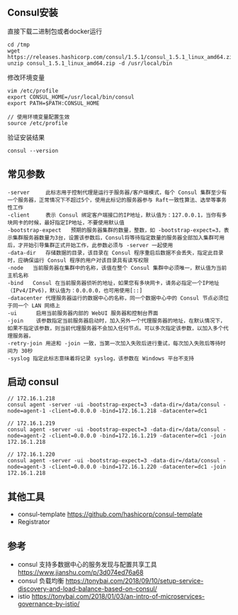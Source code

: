## Consul安装
直接下载二进制包或者docker运行
```
cd /tmp
wget https://releases.hashicorp.com/consul/1.5.1/consul_1.5.1_linux_amd64.zip
unzip consul_1.5.1_linux_amd64.zip -d /usr/local/bin
```

修改环境变量
```
vim /etc/profile
export CONSUL_HOME=/usr/local/bin/consul
export PATH=$PATH:CONSUL_HOME

// 使用环境变量配置生效
source /etc/profile

```

验证安装结果
```
consul --version
```

## 常见参数
```
-server	    此标志用于控制代理是运行于服务器/客户端模式，每个 Consul 集群至少有一个服务器，正常情况下不超过5个，使用此标记的服务器参与 Raft一致性算法、选举等事务性工作
-client	    表示 Consul 绑定客户端接口的IP地址，默认值为：127.0.0.1，当你有多块网卡的时候，最好指定IP地址，不要使用默认值
-bootstrap-expect	预期的服务器集群的数量，整数，如 -bootstrap-expect=3，表示集群服务器数量为3台，设置该参数后，Consul将等待指定数量的服务器全部加入集群可用后，才开始引导集群正式开始工作，此参数必须与 -server 一起使用
-data-dir	存储数据的目录，该目录在 Consul 程序重启后数据不会丢失，指定此目录时，应确保运行 Consul 程序的用户对该目录具有读写权限
-node	当前服务器在集群中的名称，该值在整个 Consul 集群中必须唯一，默认值为当前主机名称
-bind	Consul 在当前服务器侦听的地址，如果您有多块网卡，请务必指定一个IP地址（IPv4/IPv6)，默认值为：0.0.0.0，也可用使用[::]
-datacenter	代理服务器运行的数据中心的名称，同一个数据中心中的 Consul 节点必须位于同一个 LAN 网络上
-ui	     启用当前服务器内部的 WebUI 服务器和控制台界面
-join	 该参数指定当前服务器启动时，加入另外一个代理服务器的地址，在默认情况下，如果不指定该参数，则当前代理服务器不会加入任何节点。可以多次指定该参数，以加入多个代理服务器，
-retry-join	用途和 -join 一致，当第一次加入失败后进行重试，每次加入失败后等待时间为 30秒
-syslog	指定此标志意味着将记录 syslog，该参数在 Windows 平台不支持
```

## 启动 consul

```
// 172.16.1.218
consul agent -server -ui -bootstrap-expect=3 -data-dir=/data/consul -node=agent-1 -client=0.0.0.0 -bind=172.16.1.218 -datacenter=dc1

// 172.16.1.219
consul agent -server -ui -bootstrap-expect=3 -data-dir=/data/consul -node=agent-2 -client=0.0.0.0 -bind=172.16.1.219 -datacenter=dc1 -join 172.16.1.218

// 172.16.1.220
consul agent -server -ui -bootstrap-expect=3 -data-dir=/data/consul -node=agent-3 -client=0.0.0.0 -bind=172.16.1.220 -datacenter=dc1 -join 172.16.1.218

```

## 其他工具
- consul-template https://github.com/hashicorp/consul-template
- Registrator 


## 参考
- consul 支持多数据中心的服务发现与配置共享工具  https://www.jianshu.com/p/3d074ed76a68
- consul 负载均衡  https://tonybai.com/2018/09/10/setup-service-discovery-and-load-balance-based-on-consul/
- istio https://tonybai.com/2018/01/03/an-intro-of-microservices-governance-by-istio/